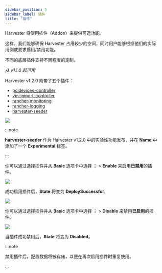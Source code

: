 ```yaml
---
sidebar_position: 5
sidebar_label: 插件
title: "插件"
---
```


Harvester 将使用插件（Addon）来提供可选功能。

这样，我们能够确保 Harvester 占用较少的空间，同时用户能够根据他们的实际用例或要求启用/禁用功能。

不同的底层插件支持不同程度的定制。

_从 v1.1.0 起可用_

Harvester v1.2.0 附带了五个插件：
* [pcidevices-controller](./addons/pcidevices.md)
* [vm-import-controller](./addons/vmimport.md)
* [rancher-monitoring](../monitoring/harvester-monitoring.md)
* [rancher-logging](../logging/harvester-logging.md)
* [harvester-seeder](./addons/seeder.md)

![](/img/v1.2/addons/AddonsV120.png)

:::note

**harvester-seeder** 作为 Harvester v1.2.0 中的实验性功能发布，并在 **Name** 中添加了一个 **Experimental** 标签。

:::

你可以通过选择插件并从 **Basic** 选项卡中选择 **⋮** > **Enable** 来启用**已禁用**的插件。

![](/img/v1.2/addons/enable-rancher-logging-addon.png)

成功启用插件后，**State** 将变为 **DeploySuccessful**。

![](/img/v1.2/addons/deploy-successful-addon.png)

你可以通过选择插件并从 **Basic** 选项卡中选择 **⋮** > **Disable** 来禁用**已启用**的插件。

![](/img/v1.2/addons/disable-rancher-monitoring-addon.png)

当插件成功禁用后，**State** 将变为 **Disabled**。

:::note

禁用插件后，配置数据将被存储，以便在再次启用插件时重复使用。

:::